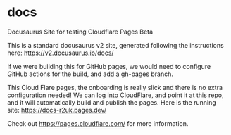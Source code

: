 # docs

Docusaurus Site for testing Cloudflare Pages Beta

This is a standard docusaurus v2 site, generated following the instructions here: https://v2.docusaurus.io/docs/

If we were building this for GitHub pages, we would need to configure GitHub actions for the build, and add a gh-pages branch.

This Cloud Flare pages, the onboarding is really slick and there is no extra configuration needed! We can log into CloudFlare, and point it at this repo, and it will automatically build and publish the pages. Here is the running site: https://docs-r2uk.pages.dev/

Check out https://pages.cloudflare.com/ for more information.
